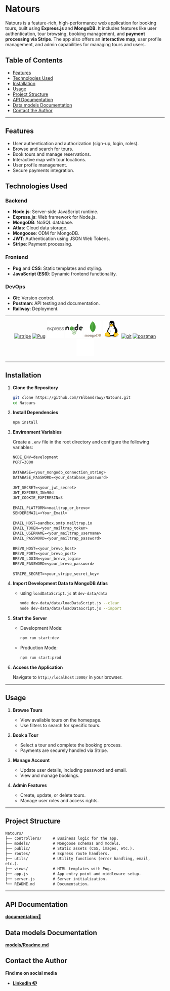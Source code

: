 # Natours

Natours is a feature-rich, high-performance web application for booking tours, built using **Express.js** and **MongoDB**. It includes features like user authentication, tour browsing, booking management, and **payment processing via Stripe**. The app also offers an **interactive map**, user profile management, and admin capabilities for managing tours and users.

## Table of Contents

- [Features](#features)
- [Technologies Used](#technologies-used)
- [Installation](#installation)
- [Usage](#usage)
- [Project Structure](#project-structure)
- [API Documentation](#api-documentation)
- [Data models Documentation](#data-models-documentation)
- [Contact the Author](#contact-the-author)

---

## Features

- User authentication and authorization (sign-up, login, roles).
- Browse and search for tours.
- Book tours and manage reservations.
- Interactive map with tour locations.
- User profile management.
- Secure payments integration.

## Technologies Used

### Backend

- **Node.js**: Server-side JavaScript runtime.
- **Express.js**: Web framework for Node.js.
- **MongoDB**: NoSQL database.
- **Atlas**: Cloud data storage.
- **Mongoose**: ODM for MongoDB.
- **JWT**: Authentication using JSON Web Tokens.
- **Stripe**: Payment processing.

### Frontend

- **Pug** and **CSS**: Static templates and styling.
- **JavaScript (ES6)**: Dynamic frontend functionality.

### DevOps

- **Git**: Version control.
- **Postman**: API testing and documentation.
- **Railway**: Deployment.

---

<p align='center'>
<a target="_blank" href="https://stripe.com" style="display: inline-block;">
  <img src="https://www.vectorlogo.zone/logos/stripe/stripe-ar21.svg" alt="stripe" width="55" height="45" />
</a>
<a target="_blank" href="https://pugjs.org" style="display: inline-block;">
  <img src="https://cdn.worldvectorlogo.com/logos/pug.svg" alt="Pug" width="55" height="55" />
</a>
<a target="_blank" href="https://raw.githubusercontent.com/devicons/devicon/master/icons/express/express-original-wordmark.svg" style="display: inline-block;"><img src="https://raw.githubusercontent.com/devicons/devicon/master/icons/express/express-original-wordmark.svg" alt="express" width="55" height="55" /></a>
<a target="_blank" href="https://raw.githubusercontent.com/devicons/devicon/master/icons/nodejs/nodejs-original-wordmark.svg" style="display: inline-block;"><img src="https://raw.githubusercontent.com/devicons/devicon/master/icons/nodejs/nodejs-original-wordmark.svg" alt="nodejs" width="55" height="55" /></a>
<a target="_blank" href="https://raw.githubusercontent.com/devicons/devicon/master/icons/mongodb/mongodb-original-wordmark.svg" style="display: inline-block;"><img src="https://raw.githubusercontent.com/devicons/devicon/master/icons/mongodb/mongodb-original-wordmark.svg" alt="mongodb" width="55" height="55" /></a>
<a target="_blank" href="https://raw.githubusercontent.com/devicons/devicon/master/icons/linux/linux-original.svg" style="display: inline-block;"><img src="https://raw.githubusercontent.com/devicons/devicon/master/icons/linux/linux-original.svg" alt="linux" width="55" height="55" /></a>
<a target="_blank" href="https://www.vectorlogo.zone/logos/git-scm/git-scm-icon.svg" style="display: inline-block;"><img src="https://www.vectorlogo.zone/logos/git-scm/git-scm-icon.svg" alt="git" width="55" height="55" /></a>
<a target="_blank" href="https://www.vectorlogo.zone/logos/getpostman/getpostman-icon.svg" style="display: inline-block;"><img src="https://www.vectorlogo.zone/logos/getpostman/getpostman-icon.svg" alt="postman" width="55" height="55" /></a>
<a target="_blank" href="https://raw.githubusercontent.com/devicons/devicon/master/icons/railway/railway-original.svg" style="display: inline-block;"><img src="https://raw.githubusercontent.com/devicons/devicon/master/icons/railway/railway-original.svg" alt="railway" width="55" height="55" /></a>
</p>

---

## Installation

1. **Clone the Repository**

   ```bash
   git clone https://github.com/YElbandrawy/Natours.git
   cd Natours
   ```

2. **Install Dependencies**

   ```bash
   npm install
   ```

3. **Environment Variables**

   Create a `.env` file in the root directory and configure the following variables:

   ```env
   NODE_ENV=development
   PORT=3000

   DATABASE=<your_mongodb_connection_string>
   DATABASE_PASSWORD=<your_database_password>

   JWT_SECRET=<your_jwt_secret>
   JWT_EXPIRES_IN=90d
   JWT_COOKIE_EXPIRESIN=3

   EMAIL_PLATFORM=<mailtrap_or_brevo>
   SENDEREMAIL=<Your_Email>

   EMAIL_HOST=sandbox.smtp.mailtrap.io
   EMAIL_TOKEN=<your_mailtrap_token>
   EMAIL_USERNAME=<your_mailtrap_username>
   EMAIL_PASSWORD=<your_mailtrap_password>

   BREVO_HOST=<your_brevo_host>
   BREVO_PORT=<your_brevo_port>
   BREVO_LOGIN=<your_brevo_login>
   BREVO_PASSWORD=<your_brevo_password>

   STRIPE_SECRET=<your_stripe_secret_key>
   ```

4. **Import Development Data to MongoDB Atlas**

   - using `loadDataScript.js` at `dev-data/data`

   ```bash
      node dev-data/data/loadDataScript.js --clear
      node dev-data/data/loadDataScript.js --import
   ```

5. **Start the Server**

   - Development Mode:

     ```bash
     npm run start:dev
     ```

   - Production Mode:
     ```bash
     npm run start:prod
     ```

6. **Access the Application**

   Navigate to `http://localhost:3000/` in your browser.

---

## Usage

1. **Browse Tours**

   - View available tours on the homepage.
   - Use filters to search for specific tours.

2. **Book a Tour**

   - Select a tour and complete the booking process.
   - Payments are securely handled via Stripe.

3. **Manage Account**

   - Update user details, including password and email.
   - View and manage bookings.

4. **Admin Features**
   - Create, update, or delete tours.
   - Manage user roles and access rights.

---

## Project Structure

```plaintext
Natours/
├── controllers/     # Business logic for the app.
├── models/          # Mongoose schemas and models.
├── public/          # Static assets (CSS, images, etc.).
├── routes/          # Express route handlers.
├── utils/           # Utility functions (error handling, email, etc.).
├── views/           # HTML templates with Pug.
├── app.js           # App entry point and middleware setup.
├── server.js        # Server initialization.
└── README.md        # Documentation.
```

---

## API Documentation

**[documentation🔗](https://documenter.getpostman.com/view/38019494/2sAYQcEA1R)**

## Data models Documentation

**[models/Readme.md](models/Readme.md)**

## Contact the Author

**Find me on social media**

- **[LinkedIn 📭](https://www.linkedin.com/in/youssef-elbandrawy)**
